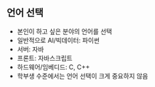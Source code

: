 ## 언어 선택
* 본인이 하고 싶은 분야의 언어를 선택
* 일반적으로 AI/빅데이터: 파이썬
* 서버: 자바
* 프론트: 자바스크립트
* 하드웨어/임베디드: C, C++
* 학부생 수준에서는 언어 선택이 크게 중요하지 않음
